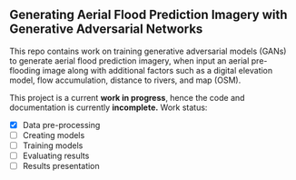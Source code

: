 ## Generating Aerial Flood Prediction Imagery with Generative Adversarial Networks

This repo contains work on training generative adversarial models (GANs) to generate aerial flood prediction imagery, when input an aerial pre-flooding image along with additional factors such as a digital elevation model, flow accumulation, distance to rivers, and map (OSM). 

This project is a current **work in progress**, hence the code and documentation is currently **incomplete.** Work status:  
- [x] Data pre-processing  
- [ ] Creating models  
- [ ] Training models  
- [ ] Evaluating results  
- [ ] Results presentation